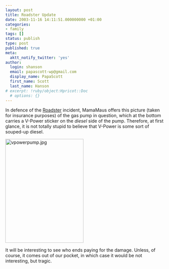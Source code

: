 ```yaml
---
layout: post
title: Roadster Update
date: 2003-11-16 14:11:51.000000000 +01:00
categories:
- family
tags: []
status: publish
type: post
published: true
meta:
  aktt_notify_twitter: 'yes'
author:
  login: shanson
  email: papascott-wp@gmail.com
  display_name: PapaScott
  first_name: Scott
  last_name: Hanson
# excerpt: !ruby/object:Hpricot::Doc
  # options: {}
---
```

<p>In defence of the <a href="http://www.papascott.de/2003/11/13/2701.php">Roadster</a> incident, MamaMaus offers this picture (taken for insurance purposes) of the gas pump in question, which at the bottom carries a V-Power sticker on the <em>diesel</em> side of the pump. Therefore, at first glance, it is not totally stupid to believe that V-Power is some sort of souped-up diesel.</p>
<p><img alt="vpowerpump.jpg" src="http://www.papascott.de/wordpress/wp-content/uploads/2003/11/vpowerpump.jpg" width="244" height="325" border="0" /></p>
<p>It will be interesting to see who ends paying for the damage. Unless, of course, it comes out of our pocket, in which case it would be not interesting, but tragic.</p>
